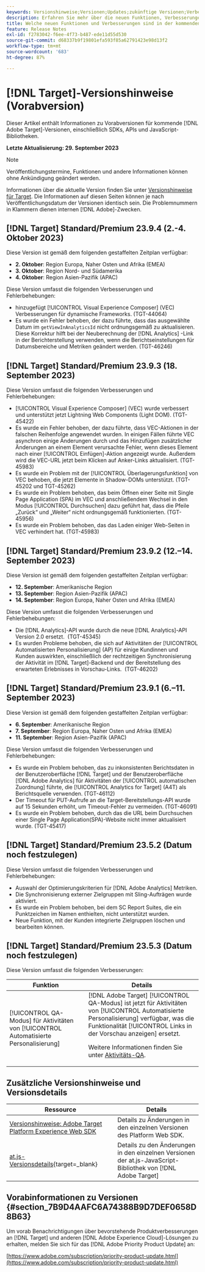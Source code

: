 ```yaml
---
keywords: Versionshinweise;Versionen;Updates;zukünftige Versionen;Verbesserungen;neue Funktionen;Fehlerbehebungen;Updates;Vorabversion
description: Erfahren Sie mehr über die neuen Funktionen, Verbesserungen und Fehlerbehebungen in der kommenden Version von [!DNL Adobe Target] sowie in den zugehörigen SDKs, APIs und JavaScript-Bibliotheken.
title: Welche neuen Funktionen und Verbesserungen sind in der kommenden  [!DNL Target] -Version enthalten?
feature: Release Notes
exl-id: f2783042-f6ee-4f73-b487-ede11d55d530
source-git-commit: d68337b9f19801efa593f85a62791423e98d13f2
workflow-type: tm+mt
source-wordcount: '683'
ht-degree: 87%

---
```


# [!DNL Target]-Versionshinweise (Vorabversion)

Dieser Artikel enthält Informationen zu Vorabversionen für kommende [!DNL Adobe Target]-Versionen, einschließlich SDKs, APIs und JavaScript-Bibliotheken.

**Letzte Aktualisierung: 29. September 2023**

>[!NOTE]
>
>Veröffentlichungstermine, Funktionen und andere Informationen können ohne Ankündigung geändert werden.
>
>Informationen über die aktuelle Version finden Sie unter [Versionshinweise für Target](release-notes.md). Die Informationen auf diesen Seiten können je nach Veröffentlichungsdatum der Versionen identisch sein. Die Problemnummern in Klammern dienen internen [!DNL Adobe]-Zwecken.

## [!DNL Target] Standard/Premium 23.9.4 (2.-4. Oktober 2023)

Diese Version ist gemäß dem folgenden gestaffelten Zeitplan verfügbar:

* **2. Oktober**: Region Europa, Naher Osten und Afrika (EMEA)
* **3. Oktober**: Region Nord- und Südamerika
* **4. Oktober**: Region Asien-Pazifik (APAC)

Diese Version umfasst die folgenden Verbesserungen und Fehlerbehebungen:

* hinzugefügt [!UICONTROL Visual Experience Composer] (VEC) Verbesserungen für dynamische Frameworks. (TGT-44064)
* Es wurde ein Fehler behoben, der dazu führte, dass das ausgewählte Datum im `getViewInAnalyticsId` nicht ordnungsgemäß zu aktualisieren. Diese Korrektur hilft bei der Neuberechnung der [!DNL Analytics] -Link in der Berichterstellung verwenden, wenn die Berichtseinstellungen für Datumsbereiche und Metriken geändert werden. (TGT-46246)

## [!DNL Target] Standard/Premium 23.9.3 (18. September 2023)

Diese Version umfasst die folgenden Verbesserungen und Fehlerbehebungen:

* [!UICONTROL Visual Experience Composer] (VEC) wurde verbessert und unterstützt jetzt Lightning Web Components (Light DOM). (TGT-45422)
* Es wurde ein Fehler behoben, der dazu führte, dass VEC-Aktionen in der falschen Reihenfolge angewendet wurden. In einigen Fällen führte VEC asynchron einige Änderungen durch und das Hinzufügen zusätzlicher Änderungen an einem Element verursachte Fehler, wenn dieses Element nach einer [!UICONTROL Einfügen]-Aktion angezeigt wurde. Außerdem wird die VEC-URL jetzt beim Klicken auf Anker-Links aktualisiert. (TGT-45983)
* Es wurde ein Problem mit der [!UICONTROL Überlagerungsfunktion] von VEC behoben, die jetzt Elemente in Shadow-DOMs unterstützt. (TGT-45202 und TGT-45262)
* Es wurde ein Problem behoben, das beim Öffnen einer Seite mit Single Page Application (SPA) im VEC und anschließendem Wechsel in den Modus [!UICONTROL Durchsuchen] dazu geführt hat, dass die Pfeile „Zurück“ und „Weiter“ nicht ordnungsgemäß funktionierten. (TGT-45956)
* Es wurde ein Problem behoben, das das Laden einiger Web-Seiten in VEC verhindert hat. (TGT-45983)

## [!DNL Target] Standard/Premium 23.9.2 (12.–14. September 2023)

Diese Version ist gemäß dem folgenden gestaffelten Zeitplan verfügbar:

* **12. September**: Amerikanische Region
* **13. September**: Region Asien-Pazifik (APAC)
* **14. September**: Region Europa, Naher Osten und Afrika (EMEA)

Diese Version umfasst die folgenden Verbesserungen und Fehlerbehebungen:

* Die [!DNL Analytics]-API wurde durch die neue [!DNL Analytics]-API Version 2.0 ersetzt.  (TGT-45345)
* Es wurden Probleme behoben, die sich auf Aktivitäten der [!UICONTROL Automatisierten Personalisierung] (AP) für einige Kundinnen und Kunden auswirkten, einschließlich der rechtzeitigen Synchronisierung der Aktivität im [!DNL Target]-Backend und der Bereitstellung des erwarteten Erlebnisses in Vorschau-Links.  (TGT-46202)

## [!DNL Target] Standard/Premium 23.9.1 (6.–11. September 2023)

Diese Version ist gemäß dem folgenden gestaffelten Zeitplan verfügbar:

* **6. September**: Amerikanische Region
* **7. September**: Region Europa, Naher Osten und Afrika (EMEA)
* **11. September**: Region Asien-Pazifik (APAC)

Diese Version umfasst die folgenden Verbesserungen und Fehlerbehebungen:

* Es wurde ein Problem behoben, das zu inkonsistenten Berichtsdaten in der Benutzeroberfläche [!DNL Target] und der Benutzeroberfläche [!DNL Adobe Analytics] für Aktivitäten der [!UICONTROL automatischen Zuordnung] führte, die [!UICONTROL Analytics for Target] (A4T) als Berichtsquelle verwenden.  (TGT-46112)
* Der Timeout für PUT-Aufrufe an die Target-Bereitstellungs-API wurde auf 15 Sekunden erhöht, um Timeout-Fehler zu vermeiden. (TGT-46091)
* Es wurde ein Problem behoben, durch das die URL beim Durchsuchen einer Single Page Application(SPA)-Website nicht immer aktualisiert wurde. (TGT-45417)

## [!DNL Target] Standard/Premium 23.5.2 (Datum noch festzulegen)

Diese Version umfasst die folgenden Verbesserungen und Fehlerbehebungen:

* Auswahl der Optimierungskriterien für [!DNL Adobe Analytics] Metriken.
* Die Synchronisierung externer Zielgruppen mit Sling-Aufträgen wurde aktiviert.
* Es wurde ein Problem behoben, bei dem SC Report Suites, die ein Punktzeichen im Namen enthielten, nicht unterstützt wurden.
* Neue Funktion, mit der Kunden integrierte Zielgruppen löschen und bearbeiten können.

## [!DNL Target] Standard/Premium 23.5.3 (Datum noch festzulegen)

Diese Version umfasst die folgenden Verbesserungen:

| Funktion | Details |
|--- |--- |
| [!UICONTROL QA-Modus] für Aktivitäten von [!UICONTROL Automatisierte Personalisierung] | [!DNL Adobe Target] [!UICONTROL QA-Modus] ist jetzt für Aktivitäten von [!UICONTROL Automatisierte Personalisierung] verfügbar, was die Funktionalität [!UICONTROL Links in der Vorschau anzeigen] ersetzt.<P>Weitere Informationen finden Sie unter [Aktivitäts-QA](/help/main/c-activities/c-activity-qa/activity-qa.md). |

## Zusätzliche Versionshinweise und Versionsdetails

| Ressource | Details |
|--- |--- |
| [Versionshinweise: Adobe Target Platform Experience Web SDK](https://experienceleague.adobe.com/docs/experience-platform/edge/release-notes.html?lang=de) | Details zu Änderungen in den einzelnen Versionen des Platform Web SDK. |
| [at.js-Versionsdetails](https://experienceleague.corp.adobe.com/de/docs/target-dev/developer/client-side/at-js-implementation/target-atjs-versions.html){target=_blank} | Details zu den Änderungen in den einzelnen Versionen der at.js-JavaScript-Bibliothek von [!DNL Adobe Target] |

## Vorabinformationen zu Versionen {#section_7B9D4AAFC6A74388B9D7DEF0658D8B63}

Um vorab Benachrichtigungen über bevorstehende Produktverbesserungen an [!DNL Target] und anderen [!DNL Adobe Experience Cloud]-Lösungen zu erhalten, melden Sie sich für das [!DNL Adobe Priority Product Update] an:

[https://www.adobe.com/subscription/priority-product-update.html](https://www.adobe.com/subscription/priority-product-update.html)
